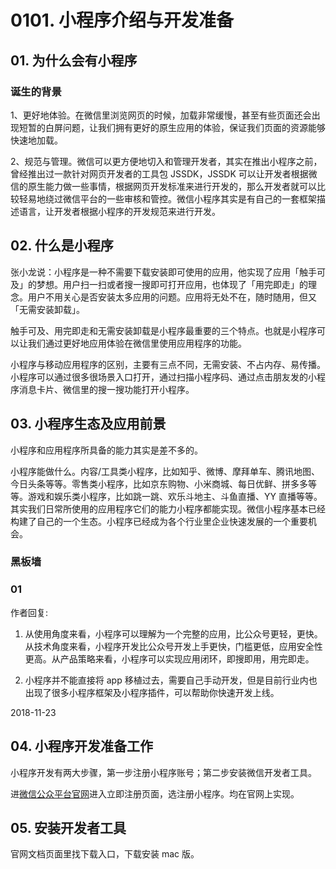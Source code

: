 # 0101. 小程序介绍与开发准备

## 01. 为什么会有小程序

### 诞生的背景

1、更好地体验。在微信里浏览网页的时候，加载非常缓慢，甚至有些页面还会出现短暂的白屏问题，让我们拥有更好的原生应用的体验，保证我们页面的资源能够快速地加载。

2、规范与管理。微信可以更方便地切入和管理开发者，其实在推出小程序之前，曾经推出过一款针对网页开发者的工具包 JSSDK，JSSDK 可以让开发者根据微信的原生能力做一些事情，根据网页开发标准来进行开发的，那么开发者就可以比较轻易地绕过微信平台的一些审核和管控。微信小程序其实是有自己的一套框架描述语言，让开发者根据小程序的开发规范来进行开发。

## 02. 什么是小程序

张小龙说：小程序是一种不需要下载安装即可使用的应用，他实现了应用「触手可及」的梦想。用户扫一扫或者搜一搜即可打开应用，也体现了「用完即走」的理念。用户不用关心是否安装太多应用的问题。应用将无处不在，随时随用，但又「无需安装卸载」。

触手可及、用完即走和无需安装卸载是小程序最重要的三个特点。也就是小程序可以让我们通过更好地应用体验在微信里使用应用程序的功能。

小程序与移动应用程序的区别，主要有三点不同，无需安装、不占内存、易传播。小程序可以通过很多很场景入口打开，通过扫描小程序码、通过点击朋友发的小程序消息卡片、微信里的搜一搜功能打开小程序。

## 03. 小程序生态及应用前景

小程序和应用程序所具备的能力其实是差不多的。

小程序能做什么。内容/工具类小程序，比如知乎、微博、摩拜单车、腾讯地图、今日头条等等。零售类小程序，比如京东购物、小米商城、每日优鲜、拼多多等等。游戏和娱乐类小程序，比如跳一跳、欢乐斗地主、斗鱼直播、YY 直播等等。其实我们日常所使用的应用程序它们的能力小程序都能实现。微信小程序基本已经构建了自己的一个生态。小程序已经成为各个行业里企业快速发展的一个重要机会。

### 黑板墙

### 01

作者回复: 

1. 从使用角度来看，小程序可以理解为一个完整的应用，比公众号更轻，更快。从技术角度来看，小程序开发比公众号开发上手更快，门槛更低，应用安全性更高。从产品策略来看，小程序可以实现应用闭环，即搜即用，用完即走。

2. 小程序并不能直接将 app 移植过去，需要自己手动开发，但是目前行业内也出现了很多小程序框架及小程序插件，可以帮助你快速开发上线。

2018-11-23

## 04. 小程序开发准备工作

小程序开发有两大步骤，第一步注册小程序账号；第二步安装微信开发者工具。

进[微信公众平台官网](https://mp.weixin.qq.com/)进入立即注册页面，选注册小程序。均在官网上实现。

## 05. 安装开发者工具

官网文档页面里找下载入口，下载安装 mac 版。